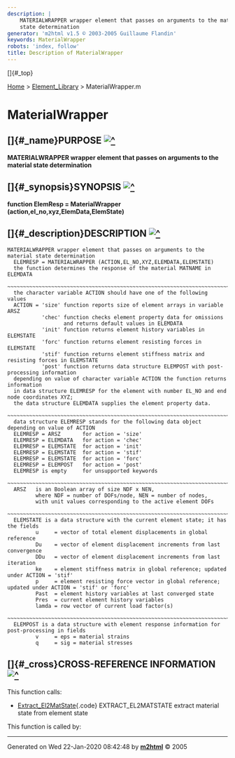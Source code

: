 ```yaml
---
description: |
    MATERIALWRAPPER wrapper element that passes on arguments to the material
    state determination
generator: 'm2html v1.5 © 2003-2005 Guillaume Flandin'
keywords: MaterialWrapper
robots: 'index, follow'
title: Description of MaterialWrapper
---
```


[]{#_top}

<div>

[Home](../FEDEASLab.html) &gt; [Element\_Library](FEDEASLab.html) &gt;
MaterialWrapper.m

</div>

MaterialWrapper
===============

[]{#_name}PURPOSE [![\^](../up.png)](#_top)
-------------------------------------------

<div class="box">

**MATERIALWRAPPER wrapper element that passes on arguments to the
material state determination**

</div>

[]{#_synopsis}SYNOPSIS [![\^](../up.png)](#_top)
------------------------------------------------

<div class="box">

**function ElemResp = MaterialWrapper
(action,el\_no,xyz,ElemData,ElemState)**

</div>

[]{#_description}DESCRIPTION [![\^](../up.png)](#_top)
------------------------------------------------------

<div class="fragment">

``` {.comment}
MATERIALWRAPPER wrapper element that passes on arguments to the material state determination
  ELEMRESP = MATERIALWRAPPER (ACTION,EL_NO,XYZ,ELEMDATA,ELEMSTATE)
  the function determines the response of the material MATNAME in ELEMDATA
  ~~~~~~~~~~~~~~~~~~~~~~~~~~~~~~~~~~~~~~~~~~~~~~~~~~~~~~~~~~~~~~~~~~~~~~~~~~~~~~~~~~~~~~~~~
  the character variable ACTION should have one of the following values
  ACTION = 'size' function reports size of element arrays in variable ARSZ
           'chec' function checks element property data for omissions
                  and returns default values in ELEMDATA
           'init' function returns element history variables in ELEMSTATE
           'forc' function returns element resisting forces in ELEMSTATE
           'stif' function returns element stiffness matrix and resisting forces in ELEMSTATE
           'post' function returns data structure ELEMPOST with post-processing information
  depending on value of character variable ACTION the function returns information
  in data structure ELEMRESP for the element with number EL_NO and end node coordinates XYZ;
  the data structure ELEMDATA supplies the element property data.
  ~~~~~~~~~~~~~~~~~~~~~~~~~~~~~~~~~~~~~~~~~~~~~~~~~~~~~~~~~~~~~~~~~~~~~~~~~~~~~~~~~~~~~~~~~
  data structure ELEMRESP stands for the following data object depending on value of ACTION 
  ELEMRESP = ARSZ       for action = 'size' 
  ELEMRESP = ELEMDATA   for action = 'chec'
  ELEMRESP = ELEMSTATE  for action = 'init'
  ELEMRESP = ELEMSTATE  for action = 'stif'
  ELEMRESP = ELEMSTATE  for action = 'forc'
  ELEMRESP = ELEMPOST   for action = 'post'
  ELEMRESP is empty     for unsupported keywords
  ~~~~~~~~~~~~~~~~~~~~~~~~~~~~~~~~~~~~~~~~~~~~~~~~~~~~~~~~~~~~~~~~~~~~~~~~~~~~~~~~~~~~~~~~~
  ARSZ   is an Boolean array of size NDF x NEN,
         where NDF = number of DOFs/node, NEN = number of nodes,
         with unit values corresponding to the active element DOFs
  ~~~~~~~~~~~~~~~~~~~~~~~~~~~~~~~~~~~~~~~~~~~~~~~~~~~~~~~~~~~~~~~~~~~~~~~~~~~~~~~~~~~~~~~~~
  ELEMSTATE is a data structure with the current element state; it has the fields
         u     = vector of total element displacements in global reference
         Du    = vector of element displacement increments from last convergence
         DDu   = vector of element displacement increments from last iteration
         ke    = element stiffness matrix in global reference; updated under ACTION = 'stif'
         p     = element resisting force vector in global reference; updated under ACTION = 'stif' or 'forc'
         Past  = element history variables at last converged state
         Pres  = current element history variables
         lamda = row vector of current load factor(s)
  ~~~~~~~~~~~~~~~~~~~~~~~~~~~~~~~~~~~~~~~~~~~~~~~~~~~~~~~~~~~~~~~~~~~~~~~~~~~~~~~~~~~~~~~~~
  ELEMPOST is a data structure with element response information for post-processing in fields
         v     = eps = material strains 
         q     = sig = material stresses
```

</div>

[]{#_cross}CROSS-REFERENCE INFORMATION [![\^](../up.png)](#_top)
----------------------------------------------------------------

This function calls:

-   [Extract\_El2MatState](Extract_El2MatState.html "function MatState = Extract_El2MatState (mat,aeps,ElState,rd)"){.code}
    EXTRACT\_EL2MATSTATE extract material state from element state

This function is called by:

------------------------------------------------------------------------

Generated on Wed 22-Jan-2020 08:42:48 by
**[m2html](http://www.artefact.tk/software/matlab/m2html/ "Matlab Documentation in HTML")**
© 2005
